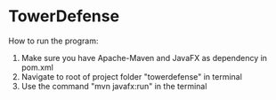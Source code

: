 # TowerDefense

How to run the program:
1) Make sure you have Apache-Maven and JavaFX as dependency in pom.xml
2) Navigate to root of project folder "towerdefense" in terminal 
3) Use the command "mvn javafx:run" in the terminal
